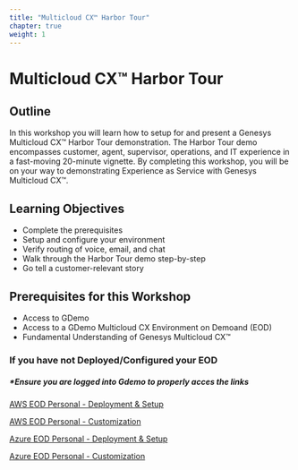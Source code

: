 ```yaml
---
title: "Multicloud CX™ Harbor Tour"
chapter: true
weight: 1
---
```

# Multicloud CX™ Harbor Tour
## Outline
In this workshop you will learn how to setup for and present a Genesys Multicloud CX™ Harbor Tour demonstration.  The Harbor Tour demo encompasses customer, agent, supervisor, operations, and IT experience in a fast-moving 20-minute vignette.  By completing this workshop, you will be on your way to demonstrating Experience as Service with Genesys Multicloud CX™.  

## Learning Objectives
- Complete the prerequisites
- Setup and configure your environment
- Verify routing of voice, email, and chat
- Walk through the Harbor Tour demo step-by-step
- Go tell a customer-relevant story

## Prerequisites for this Workshop 
- Access to GDemo
- Access to a GDemo Multicloud CX Environment on Demoand (EOD)
- Fundamental Understanding of Genesys Multicloud CX™

### If you have not Deployed/Configured your EOD
##### *Ensure you are logged into Gdemo to properly acces the links

[AWS EOD Personal - Deployment & Setup](https://gdemo.demo.genesys.com/demos/5e8df9159be5c1b83d0d300b)

[AWS EOD Personal - Customization](https://gdemo.demo.genesys.com/demos/5e8dfc009be5c1b83d0d301d)

[Azure EOD Personal - Deployment & Setup](https://gdemo.demo.genesys.com/demos/609c50fa4666c400114e0739)

[Azure EOD Personal - Customization](https://gdemo.demo.genesys.com/demos/609c50c74666c400114e06ea)


